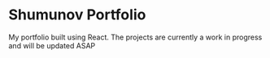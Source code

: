 # Shumunov Portfolio

My portfolio built using React. The projects are currently a work in progress and will be updated ASAP
